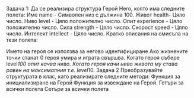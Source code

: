 Задача 1:
Да се реализира структура Герой Hero, която има следните полета:
Име name - Символен низ с дължина 100.
Живот health- Цяло число.
Ниво level - Цяло положително число.
Опит experience - Цяло положително число.
Сила strength - Цяло число.
Скорост speed - Цяло число.
Интелект intellect - Цяло число.
Кратко описания на смисъла на тези полета:

Името на героя се използва за негово идентифициране
Ако жизнените точки станат 0 героя умира и играта свършва.
Когато героя събере level*100 опит качва ниво.
Когато героя качи ниво живота му става равен на максималния т.е. level*10.
Задача 2
Преобразувайте структурата в клас, като реализирате следните методи:
Функция за инициализиране на Герой
Функция за извеждане на Герой.
Гетъри за всички полета
Сетъри за всички полета
